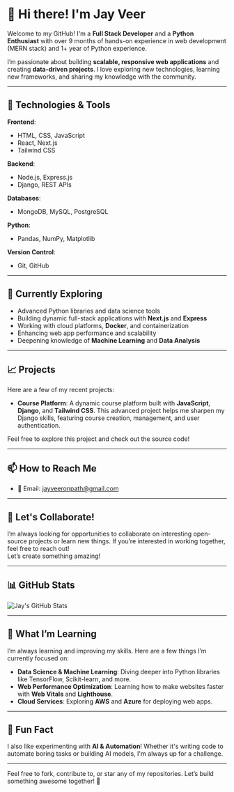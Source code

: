 # 👋 Hi there! I'm Jay Veer

Welcome to my GitHub! I'm a **Full Stack Developer** and a **Python Enthusiast** with over 9 months of hands-on experience in web development (MERN stack) and 1+ year of Python experience.

I’m passionate about building **scalable, responsive web applications** and creating **data-driven projects**. I love exploring new technologies, learning new frameworks, and sharing my knowledge with the community.

---

## 🔧 **Technologies & Tools**

**Frontend**:  
- HTML, CSS, JavaScript  
- React, Next.js  
- Tailwind CSS  

**Backend**:  
- Node.js, Express.js  
- Django, REST APIs  

**Databases**:  
- MongoDB, MySQL, PostgreSQL  

**Python**:  
- Pandas, NumPy, Matplotlib  

**Version Control**:  
- Git, GitHub  

---

## 🚀 **Currently Exploring**

- Advanced Python libraries and data science tools  
- Building dynamic full-stack applications with **Next.js** and **Express**  
- Working with cloud platforms, **Docker**, and containerization  
- Enhancing web app performance and scalability  
- Deepening knowledge of **Machine Learning** and **Data Analysis**  

---

## 📈 **Projects**

Here are a few of my recent projects:

- **Course Platform**: A dynamic course platform built with **JavaScript**, **Django**, and **Tailwind CSS**. This advanced project helps me sharpen my Django skills, featuring course creation, management, and user authentication.
  
Feel free to explore this project and check out the source code!

---

## 📫 **How to Reach Me**

- 📧 Email: [jayveeronpath@gmail.com](mailto:jayveeronpath@gmail.com)

---

## 💬 **Let's Collaborate!**

I’m always looking for opportunities to collaborate on interesting open-source projects or learn new things. If you’re interested in working together, feel free to reach out!  
Let’s create something amazing!

---

## 📊 **GitHub Stats**

![Jay's GitHub Stats](https://github-readme-stats.vercel.app/api?username=jayveer&show_icons=true&hide_title=true&hide=prs&count_private=true&include_all_commits=true&theme=radical)

---

## 🌱 **What I’m Learning**

I’m always learning and improving my skills. Here are a few things I’m currently focused on:

- **Data Science & Machine Learning**: Diving deeper into Python libraries like TensorFlow, Scikit-learn, and more.  
- **Web Performance Optimization**: Learning how to make websites faster with **Web Vitals** and **Lighthouse**.  
- **Cloud Services**: Exploring **AWS** and **Azure** for deploying web apps.  

---

## 🤖 **Fun Fact**

I also like experimenting with **AI & Automation**! Whether it's writing code to automate boring tasks or building AI models, I'm always up for a challenge.

---

Feel free to fork, contribute to, or star any of my repositories. Let’s build something awesome together! 🚀


